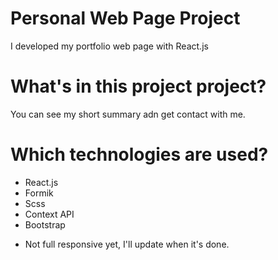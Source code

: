 # Personal Web Page Project
I developed my portfolio web page with React.js

# What's in this project project?
You can see my short summary adn get contact with me.

# Which technologies are used?
- React.js
- Formik
- Scss
- Context API
- Bootstrap

* Not full responsive yet, I'll update when it's done.
